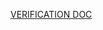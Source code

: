 [VERIFICATION DOC](https://docs.google.com/document/d/1CcbFExpVr9JdUt9QviM6AS9GuNXOS2OlFd5AqnakI5M/edit?tab=t.0)
